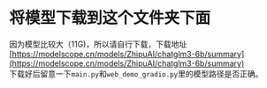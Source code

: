 # 将模型下载到这个文件夹下面
因为模型比较大（11G)，所以请自行下载，下载地址[https://modelscope.cn/models/ZhipuAI/chatglm3-6b/summary](https://modelscope.cn/models/ZhipuAI/chatglm3-6b/summary)  
下载好后留意一下`main.py`和`web_demo_gradio.py`里的模型路径是否正确。
